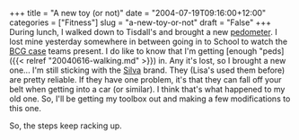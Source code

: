 +++
title = "A new toy (or not)"
date = "2004-07-19T09:16:00+12:00"
categories = ["Fitness"]
slug = "a-new-toy-or-not"
draft = "False"
+++
During lunch, I walked down to Tisdall's and brought a new
[pedometer](https://www.silva.se/outdoor/products/acce_pedstep.htm). I lost mine
yesterday somewhere in between going in to School to watch the [BCG
case](https://www.bostonconsulting.com.au/chapterstarters/strategy.html) teams
present. I do like to know that I'm getting [enough
"peds]({{< relref "20040616-walking.md" >}})
in. Any it's lost, so I brought a new one...  I'm still sticking with the
[Silva](https://www.silva.se/) brand. They (Lisa's used them before) are pretty
reliable. If they have one problem, it's that they can fall off your belt when
getting into a car (or similar). I think that's what happened to my old one.
So, I'll be getting my toolbox out and making a few modifications to this one.

So, the steps keep racking up.

